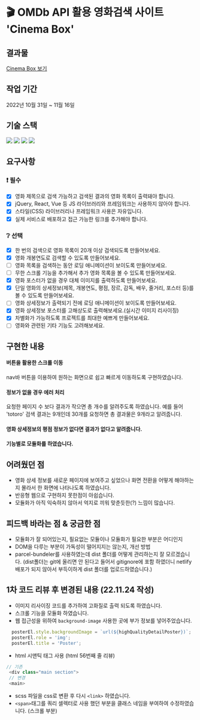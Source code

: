 # 🎬 OMDb API 활용 영화검색 사이트 'Cinema Box'

## 결과물
[Cinema Box 보기](https://remarkable-torrone-b8727f.netlify.app/)

##  작업 기간
2022년 10월 31일 ~ 11월 16일

## 기술 스택
<div>
<img src="https://img.shields.io/badge/JAVASCRIPT-F7DF1E?style=flat&logo=JAVASCRIPT&logoColor=white"/>
<img src="https://img.shields.io/badge/HTML5-E34F26?style=flat&logo=HTML5&logoColor=white"/>
<img src="https://img.shields.io/badge/CSS3-1572B6?style=flat&logo=CSS3&logoColor=white"/>
<img src="https://img.shields.io/badge/SASS-CC6699?style=flat&logo=SASS&logoColor=white"/>

## 요구사항

### ❗  필수

- [x] 영화 제목으로 검색 가능하고 검색된 결과의 영화 목록이 출력돼야 합니다.
- [x] jQuery, React, Vue 등 JS 라이브러리와 프레임워크는 사용하지 않아야 합니다.
- [x] 스타일(CSS) 라이브러리나 프레임워크 사용은 자유입니다.
- [x] 실제 서비스로 배포하고 접근 가능한 링크를 추가해야 합니다.

### ❔ 선택

- [x] 한 번의 검색으로 영화 목록이 20개 이상 검색되도록 만들어보세요.
- [x] 영화 개봉연도로 검색할 수 있도록 만들어보세요.
- [ ] 영화 목록을 검색하는 동안 로딩 애니메이션이 보이도록 만들어보세요.
- [ ] 무한 스크롤 기능을 추가해서 추가 영화 목록을 볼 수 있도록 만들어보세요.
- [x] 영화 포스터가 없을 경우 대체 이미지를 출력하도록 만들어보세요.
- [x] 단일 영화의 상세정보(제목, 개봉연도, 평점, 장르, 감독, 배우, 줄거리, 포스터 등)를 볼 수 있도록 만들어보세요.
- [ ] 영화 상세정보가 출력되기 전에 로딩 애니메이션이 보이도록 만들어보세요.
- [x] 영화 상세정보 포스터를 고해상도로 출력해보세요.(실시간 이미지 리사이징)
- [x] 차별화가 가능하도록 프로젝트를 최대한 예쁘게 만들어보세요.
- [ ] 영화와 관련된 기타 기능도 고려해보세요.

## 구현한 내용
#### 버튼을 활용한 스크롤 이동
nav바 버튼을 이용하여 원하는 화면으로 쉽고 빠르게 이동하도록 구현하였습니다.

#### 정보가 없을 경우 에러 처리
요청한 페이지 수 보다 결과가 작으면 총 개수를 알려주도록 하였습니다.
예를 들어 'totoro' 검색 결과는 9개인데 30개를 요청하면 총 결과물은 9개라고 알려줍니다.

#### 영화 상세정보의 평점 정보가 없다면 결과가 없다고 알려줍니다.

#### 기능별로 모듈화를 하였습니다.

## 어려웠던 점
- 영화 상세 정보를 새로운 페이지에 보여주고 싶었으나 화면 전환을 어떻게 해야하는지 몰라서 한 화면에 나타나도록 하였습니다.
- 반응형 웹으로 구현하지 못한점이 아쉽습니다.
- 모듈화가 아직 익숙하지 않아서 억지로 끼워 맞춘듯한(?) 느낌이 많습니다.

## 피드백 바라는 점 & 궁금한 점
- 모듈화가 잘 되어있는지, 필요없는 모듈이나 모듈화가 필요한 부분은 어디인지
- DOM을 다루는 부분이 가독성이 떨어지지는 않는지, 개선 방법
- parcel-bundeler를 사용하였는데 dist 폴더를 어떻게 관리하는지 잘 모르겠습니다. (dist폴더는 git에 올리면 안 된다고 들어서 gitignore에 포함 하였더니 netlify 배포가 되지 않아서 부득이하게 dist 폴더를 업로드하였습니다.)

## 1차 코드 리뷰 후 변경된 내용 (22.11.24 작성)
- 이미지 리사이징 코드를 추가하여 고화질로 출력 되도록 하였습니다.
- 스크롤 기능을 모듈화 하였습니다. 
- 웹 접근성을 위하여 `background-image` 사용한 곳에 부가 정보를 넣어주었습니다.
```js
  posterEl.style.backgroundImage = `url(${highQualityDetailPoster})`;
  posterEl.role = 'img';
  posterEl.title = 'Poster';
```
- html 시맨틱 태그 사용 (html 56번째 줄 리뷰)
```js
// 기존
 <div class="main section">
 // 변경
 <main>
```
- scss 파일을 css로 변환 후 다시 `<link>` 하였습니다.
- `<span>`태그를 쿼리 셀렉터로 사용 했던 부분을 클래스 네임을 부여하여 수정하였습니다. (스크롤 부분)
